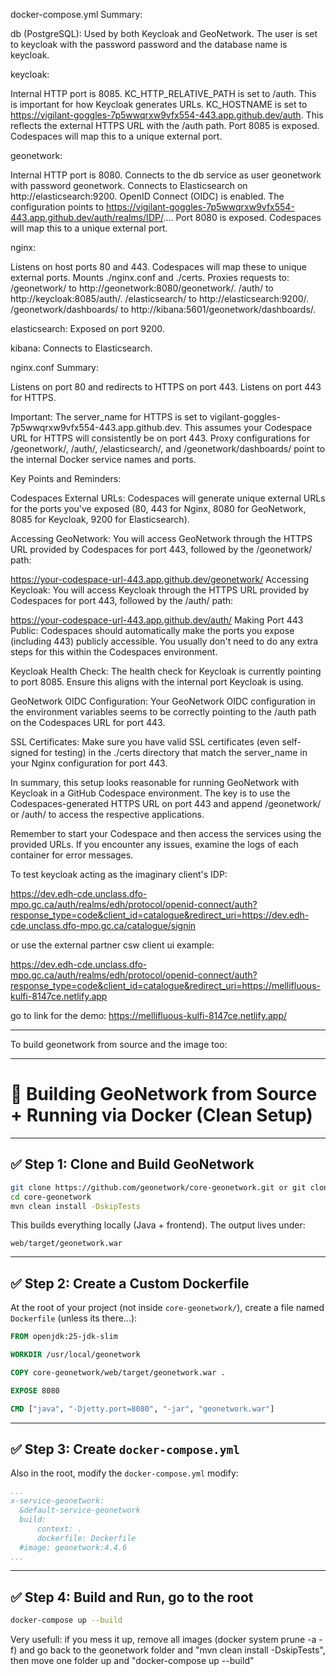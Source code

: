 docker-compose.yml Summary:

db (PostgreSQL): Used by both Keycloak and GeoNetwork. The user is set to keycloak with the password password and the database name is keycloak.

keycloak:

Internal HTTP port is 8085.
KC_HTTP_RELATIVE_PATH is set to /auth. This is important for how Keycloak generates URLs.
KC_HOSTNAME is set to https://vigilant-goggles-7p5wwqrxw9vfx554-443.app.github.dev/auth. This reflects the external HTTPS URL with the /auth path.
Port 8085 is exposed. Codespaces will map this to a unique external port.

geonetwork:

Internal HTTP port is 8080.
Connects to the db service as user geonetwork with password geonetwork.
Connects to Elasticsearch on http://elasticsearch:9200.
OpenID Connect (OIDC) is enabled. The configuration points to https://vigilant-goggles-7p5wwqrxw9vfx554-443.app.github.dev/auth/realms/IDP/....
Port 8080 is exposed. Codespaces will map this to a unique external port.

nginx:

Listens on host ports 80 and 443. Codespaces will map these to unique external ports.
Mounts ./nginx.conf and ./certs.
Proxies requests to:
/geonetwork/ to http://geonetwork:8080/geonetwork/.
/auth/ to http://keycloak:8085/auth/.
/elasticsearch/ to http://elasticsearch:9200/.
/geonetwork/dashboards/ to http://kibana:5601/geonetwork/dashboards/.

elasticsearch: Exposed on port 9200.

kibana: Connects to Elasticsearch.

nginx.conf Summary:

Listens on port 80 and redirects to HTTPS on port 443.
Listens on port 443 for HTTPS.

Important: The server_name for HTTPS is set to vigilant-goggles-7p5wwqrxw9vfx554-443.app.github.dev. This assumes your Codespace URL for HTTPS will consistently be on port 443.
Proxy configurations for /geonetwork/, /auth/, /elasticsearch/, and /geonetwork/dashboards/ point to the internal Docker service names and ports.

Key Points and Reminders:

Codespaces External URLs: Codespaces will generate unique external URLs for the ports you've exposed (80, 443 for Nginx, 8080 for GeoNetwork, 8085 for Keycloak, 9200 for Elasticsearch).

Accessing GeoNetwork: You will access GeoNetwork through the HTTPS URL provided by Codespaces for port 443, followed by the /geonetwork/ path:

https://your-codespace-url-443.app.github.dev/geonetwork/
Accessing Keycloak: You will access Keycloak through the HTTPS URL provided by Codespaces for port 443, followed by the /auth/ path:

https://your-codespace-url-443.app.github.dev/auth/
Making Port 443 Public: Codespaces should automatically make the ports you expose (including 443) publicly accessible. You usually don't need to do any extra steps for this within the Codespaces environment.

Keycloak Health Check: The health check for Keycloak is currently pointing to port 8085. Ensure this aligns with the internal port Keycloak is using.

GeoNetwork OIDC Configuration: Your GeoNetwork OIDC configuration in the environment variables seems to be correctly pointing to the /auth path on the Codespaces URL for port 443.

SSL Certificates: Make sure you have valid SSL certificates (even self-signed for testing) in the ./certs directory that match the server_name in your Nginx configuration for port 443.

In summary, this setup looks reasonable for running GeoNetwork with Keycloak in a GitHub Codespace environment. The key is to use the Codespaces-generated HTTPS URL on port 443 and append /geonetwork/ or /auth/ to access the respective applications.

Remember to start your Codespace and then access the services using the provided URLs. If you encounter any issues, examine the logs of each container for error messages.

To test keycloak acting as the imaginary client's IDP: 

https://dev.edh-cde.unclass.dfo-mpo.gc.ca/auth/realms/edh/protocol/openid-connect/auth?response_type=code&client_id=catalogue&redirect_uri=https://dev.edh-cde.unclass.dfo-mpo.gc.ca/catalogue/signin

or use the external partner csw client ui example:

https://dev.edh-cde.unclass.dfo-mpo.gc.ca/auth/realms/edh/protocol/openid-connect/auth?response_type=code&client_id=catalogue&redirect_uri=https://mellifluous-kulfi-8147ce.netlify.app

go to link for the demo: https://mellifluous-kulfi-8147ce.netlify.app/

-----------------------

To build geonetwork from source and the image too: 


---

# 🧱 Building GeoNetwork from Source + Running via Docker (Clean Setup)

---

## ✅ Step 1: Clone and Build GeoNetwork

```bash
git clone https://github.com/geonetwork/core-geonetwork.git or git clone --recursive https://github.com/geonetwork/core-geonetwork.git
cd core-geonetwork
mvn clean install -DskipTests
```

This builds everything locally (Java + frontend). The output lives under:

```
web/target/geonetwork.war
```

---

## ✅ Step 2: Create a Custom Dockerfile

At the root of your project (not inside `core-geonetwork/`), create a file named `Dockerfile` (unless its there...):

```Dockerfile
FROM openjdk:25-jdk-slim

WORKDIR /usr/local/geonetwork

COPY core-geonetwork/web/target/geonetwork.war .

EXPOSE 8080

CMD ["java", "-Djetty.port=8080", "-jar", "geonetwork.war"]
```

---

## ✅ Step 3: Create `docker-compose.yml`

Also in the root, modify the `docker-compose.yml` modify:

```yaml
...
x-service-geonetwork:
  &default-service-geonetwork
  build:
      context: .
      dockerfile: Dockerfile
  #image: geonetwork:4.4.6
...
```
---

## ✅ Step 4: Build and Run, go to the root

```bash
docker-compose up --build
```

Very usefull: if you mess it up, remove all images (docker system prune -a -f) and go back to the geonetwork folder and "mvn clean install -DskipTests", then move one folder up and "docker-compose up --build"
